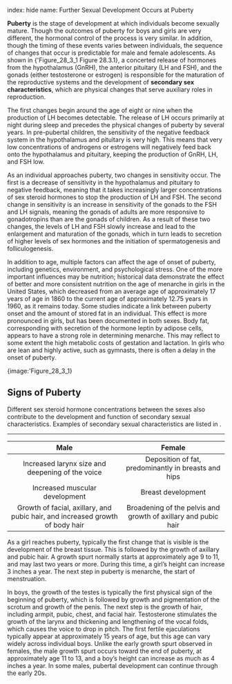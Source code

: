 index: hide
name: Further Sexual Development Occurs at Puberty

 **Puberty** is the stage of development at which individuals become sexually mature. Though the outcomes of puberty for boys and girls are very different, the hormonal control of the process is very similar. In addition, though the timing of these events varies between individuals, the sequence of changes that occur is predictable for male and female adolescents. As shown in {'Figure_28_3_1 Figure 28.3.1}, a concerted release of hormones from the hypothalamus (GnRH), the anterior pituitary (LH and FSH), and the gonads (either testosterone or estrogen) is responsible for the maturation of the reproductive systems and the development of  **secondary sex characteristics**, which are physical changes that serve auxiliary roles in reproduction.

The first changes begin around the age of eight or nine when the production of LH becomes detectable. The release of LH occurs primarily at night during sleep and precedes the physical changes of puberty by several years. In pre-pubertal children, the sensitivity of the negative feedback system in the hypothalamus and pituitary is very high. This means that very low concentrations of androgens or estrogens will negatively feed back onto the hypothalamus and pituitary, keeping the production of GnRH, LH, and FSH low.

As an individual approaches puberty, two changes in sensitivity occur. The first is a decrease of sensitivity in the hypothalamus and pituitary to negative feedback, meaning that it takes increasingly larger concentrations of sex steroid hormones to stop the production of LH and FSH. The second change in sensitivity is an increase in sensitivity of the gonads to the FSH and LH signals, meaning the gonads of adults are more responsive to gonadotropins than are the gonads of children. As a result of these two changes, the levels of LH and FSH slowly increase and lead to the enlargement and maturation of the gonads, which in turn leads to secretion of higher levels of sex hormones and the initiation of spermatogenesis and folliculogenesis.

In addition to age, multiple factors can affect the age of onset of puberty, including genetics, environment, and psychological stress. One of the more important influences may be nutrition; historical data demonstrate the effect of better and more consistent nutrition on the age of menarche in girls in the United States, which decreased from an average age of approximately 17 years of age in 1860 to the current age of approximately 12.75 years in 1960, as it remains today. Some studies indicate a link between puberty onset and the amount of stored fat in an individual. This effect is more pronounced in girls, but has been documented in both sexes. Body fat, corresponding with secretion of the hormone leptin by adipose cells, appears to have a strong role in determining menarche. This may reflect to some extent the high metabolic costs of gestation and lactation. In girls who are lean and highly active, such as gymnasts, there is often a delay in the onset of puberty.


{image:'Figure_28_3_1}
        

## Signs of Puberty

Different sex steroid hormone concentrations between the sexes also contribute to the development and function of secondary sexual characteristics. Examples of secondary sexual characteristics are listed in .


****

| Male | Female |
|:-:|:-:|
| Increased larynx size and deepening of the voice | Deposition of fat, predominantly in breasts and hips  |
| Increased muscular development  | Breast development |
| Growth of facial, axillary, and pubic hair, and increased growth of body hair  | Broadening of the pelvis and growth of axillary and pubic hair |
    

As a girl reaches puberty, typically the first change that is visible is the development of the breast tissue. This is followed by the growth of axillary and pubic hair. A growth spurt normally starts at approximately age 9 to 11, and may last two years or more. During this time, a girl’s height can increase 3 inches a year. The next step in puberty is menarche, the start of menstruation.

In boys, the growth of the testes is typically the first physical sign of the beginning of puberty, which is followed by growth and pigmentation of the scrotum and growth of the penis. The next step is the growth of hair, including armpit, pubic, chest, and facial hair. Testosterone stimulates the growth of the larynx and thickening and lengthening of the vocal folds, which causes the voice to drop in pitch. The first fertile ejaculations typically appear at approximately 15 years of age, but this age can vary widely across individual boys. Unlike the early growth spurt observed in females, the male growth spurt occurs toward the end of puberty, at approximately age 11 to 13, and a boy’s height can increase as much as 4 inches a year. In some males, pubertal development can continue through the early 20s.
